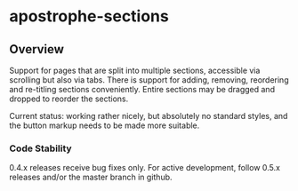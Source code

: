 # apostrophe-sections

## Overview

Support for pages that are split into multiple sections, accessible via scrolling but also via tabs. There is support for adding, removing, reordering and re-titling sections conveniently. Entire sections may be dragged and dropped to reorder the sections.

Current status: working rather nicely, but absolutely no standard styles, and the button markup needs to be made more suitable.

### Code Stability

0.4.x releases receive bug fixes only. For active development, follow 0.5.x releases and/or the master branch in github.

